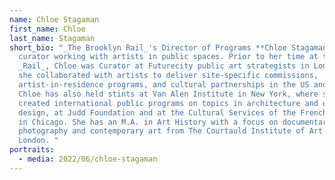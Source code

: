 ```yaml
---
name: Chloe Stagaman
first_name: Chloe
last_name: Stagaman
short_bio: "_The Brooklyn Rail_'s Director of Programs **Chloe Stagaman** is a
  curator working with artists in public spaces. Prior to her time at the
  _Rail_, Chloe was Curator at Futurecity public art strategists in London where
  she collaborated with artists to deliver site-specific commissions,
  artist-in-residence programs, and cultural partnerships in the US and UK.
  Chloe has also held stints at Van Alen Institute in New York, where she
  created international public programs on topics in architecture and urban
  design, at Judd Foundation and at the Cultural Services of the French Embassy
  in Chicago. She has an M.A. in Art History with a focus on documentary
  photography and contemporary art from The Courtauld Institute of Art in
  London. "
portraits:
  - media: 2022/06/chloe-stagaman
---
```

